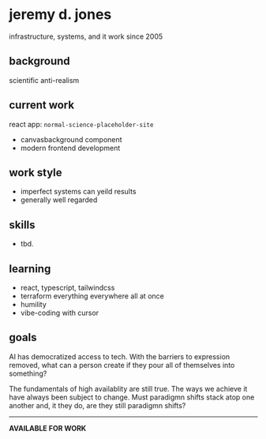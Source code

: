 # jeremy d. jones

infrastructure, systems, and it work since 2005

## background

scientific anti-realism 

## current work

react app: `normal-science-placeholder-site`
- canvasbackground component
- modern frontend development

## work style

- imperfect systems can yeild results
- generally well regarded

## skills

- tbd.

## learning

- react, typescript, tailwindcss
- terraform everything everywhere all at once
- humility
- vibe-coding with cursor

## goals
AI has democratized access to tech. With the barriers to expression removed, what can a person create if they pour all of themselves into something? 

The fundamentals of high availablity are still true. The ways we achieve it have always been subject to change. Must paradigmn shifts stack atop one another and, it they do, are they still paradigmn shifts?

---

**AVAILABLE FOR WORK**

